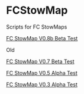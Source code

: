 # FCStowMap
Scripts for FC StowMaps


<a href="https://github.com/Brikane/FCStowMap/raw/main/FCStowmapAutodownloaV0_8.user.js">FC StowMap V0.8b Beta Test</a>


Old

<a href="https://github.com/Brikane/FCStowMap/raw/main/FC%20StowMap%20V0_7%20Beta%20Test.user.js">FC StowMap V0.7 Beta Test</a>

<a href="https://github.com/Brikane/FCStowMap/raw/main/FCStowmapAutodownloaV0_5b.user.js">FC StowMap V0.5 Alpha Test</a>

<a href="https://github.com/Brikane/FCStowMap/raw/main/FC%20StowMap%20V0_3%20Alpha%20Test.user.js">FC StowMap V0.3 Alpha Test</a>
